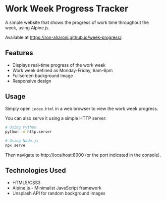 # Work Week Progress Tracker

A simple website that shows the progress of work time throughout the week, using Alpine.js.

Available at https://ron-aharoni.github.io/week-progress/.

## Features

- Displays real-time progress of the work week
- Work week defined as Monday-Friday, 9am-6pm
- Fullscreen background image
- Responsive design

## Usage

Simply open `index.html` in a web browser to view the work week progress.

You can also serve it using a simple HTTP server:

```bash
# Using Python
python -m http.server

# Using Node.js
npx serve
```

Then navigate to http://localhost:8000 (or the port indicated in the console).

## Technologies Used

- HTML5/CSS3
- Alpine.js - Minimalist JavaScript framework
- Unsplash API for random background images 
